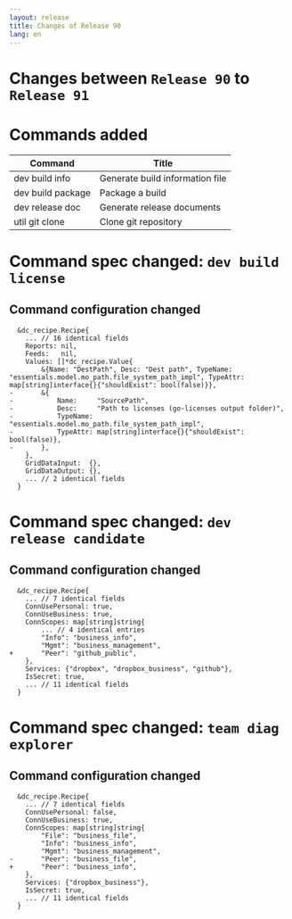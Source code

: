 ```yaml
---
layout: release
title: Changes of Release 90
lang: en
---
```


# Changes between `Release 90` to `Release 91`

# Commands added


| Command           | Title                           |
|-------------------|---------------------------------|
| dev build info    | Generate build information file |
| dev build package | Package a build                 |
| dev release doc   | Generate release documents      |
| util git clone    | Clone git repository            |



# Command spec changed: `dev build license`



## Command configuration changed


```
  &dc_recipe.Recipe{
  	... // 16 identical fields
  	Reports: nil,
  	Feeds:   nil,
  	Values: []*dc_recipe.Value{
  		&{Name: "DestPath", Desc: "Dest path", TypeName: "essentials.model.mo_path.file_system_path_impl", TypeAttr: map[string]interface{}{"shouldExist": bool(false)}},
- 		&{
- 			Name:     "SourcePath",
- 			Desc:     "Path to licenses (go-licenses output folder)",
- 			TypeName: "essentials.model.mo_path.file_system_path_impl",
- 			TypeAttr: map[string]interface{}{"shouldExist": bool(false)},
- 		},
  	},
  	GridDataInput:  {},
  	GridDataOutput: {},
  	... // 2 identical fields
  }
```
# Command spec changed: `dev release candidate`



## Command configuration changed


```
  &dc_recipe.Recipe{
  	... // 7 identical fields
  	ConnUsePersonal: true,
  	ConnUseBusiness: true,
  	ConnScopes: map[string]string{
  		... // 4 identical entries
  		"Info": "business_info",
  		"Mgmt": "business_management",
+ 		"Peer": "github_public",
  	},
  	Services: {"dropbox", "dropbox_business", "github"},
  	IsSecret: true,
  	... // 11 identical fields
  }
```
# Command spec changed: `team diag explorer`



## Command configuration changed


```
  &dc_recipe.Recipe{
  	... // 7 identical fields
  	ConnUsePersonal: false,
  	ConnUseBusiness: true,
  	ConnScopes: map[string]string{
  		"File": "business_file",
  		"Info": "business_info",
  		"Mgmt": "business_management",
- 		"Peer": "business_file",
+ 		"Peer": "business_info",
  	},
  	Services: {"dropbox_business"},
  	IsSecret: true,
  	... // 11 identical fields
  }
```
